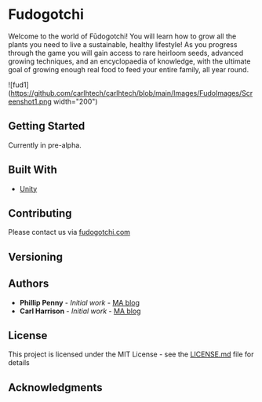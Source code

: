 # Fudogotchi

Welcome to the world of Fūdogotchi! You will learn how to grow all the plants you need to live a sustainable, healthy lifestyle! As you progress through the game you will gain access to rare heirloom seeds, advanced growing techniques, and an encyclopaedia of knowledge, with the ultimate goal of growing enough real food to feed your entire family, all year round.

![fud1](https://github.com/carlhtech/carlhtech/blob/main/Images/FudoImages/Screenshot1.png width="200")

## Getting Started

Currently in pre-alpha.


## Built With

* [Unity](https://unity3d.com/)

## Contributing

Please contact us via [fudogotchi.com](https://fudogotchi.com/)

## Versioning


## Authors

* **Phillip Penny** - *Initial work* - [MA blog](http://ma.philpenny.co.uk)
* **Carl Harrison** - *Initial work* - [MA blog](http://www.carlharrisoncad.co.uk/)


## License

This project is licensed under the MIT License - see the [LICENSE.md](LICENSE.md) file for details

## Acknowledgments

